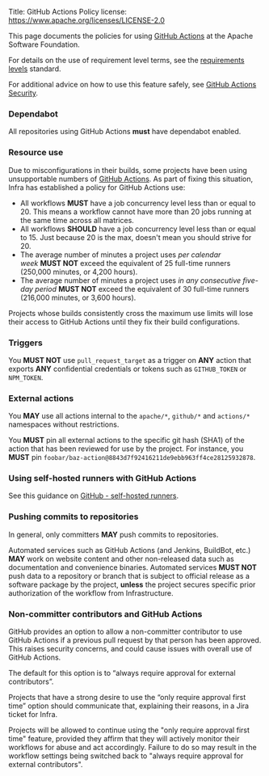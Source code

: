 Title: GitHub Actions Policy
license: https://www.apache.org/licenses/LICENSE-2.0

This page documents the policies for using [GitHub Actions](github-actions-secrets.html) at the Apache Software Foundation.

For details on the use of requirement level terms, see the <a href="https://www.ietf.org/rfc/rfc2119.txt" target="_blank">requirements levels</a> standard.

For additional advice on how to use this feature safely, see <a href="https://cwiki.apache.org/confluence/display/BUILDS/GitHub+Actions+Security" target="_blank">GitHub Actions Security</a>.

### Dependabot
All repositories using GitHub Actions **must** have dependabot enabled.

### Resource use
Due to misconfigurations in their builds, some projects have been using unsupportable numbers of [GitHub Actions](github-actions-secrets.html). As part of fixing this situation, Infra has established a policy for GitHub Actions use:

  - All workflows **MUST** have a job concurrency level less than or equal to 20. This means a workflow cannot have more than 20 jobs running at the same time across all matrices.
  - All workflows **SHOULD** have a job concurrency level less than or equal to 15. Just because 20 is the max, doesn't mean you should strive for 20.
  - The average number of minutes a project uses _per calendar week_ **MUST NOT** exceed the equivalent of 25 full-time runners (250,000 minutes, or 4,200 hours).
  - The average number of minutes a project uses _in any consecutive five-day period_ **MUST NOT** exceed the equivalent of 30 full-time runners (216,000 minutes, or 3,600 hours).

Projects whose builds consistently cross the maximum use limits will lose their access to GitHub Actions until they fix their build configurations.

### Triggers

You **MUST NOT** use `pull_request_target` as a trigger on **ANY** action that exports **ANY** confidential credentials or tokens such as `GITHUB_TOKEN` or `NPM_TOKEN`.

### External actions

You **MAY** use all actions internal to the `apache/*`, `github/*` and `actions/*` namespaces without restrictions.

You **MUST** pin all external actions to the specific git hash (SHA1) of the action that has been reviewed for use by the project. For instance, you **MUST** pin `foobar/baz-action@8843d7f92416211de9ebb963ff4ce28125932878`.

### Using self-hosted runners with GitHub Actions

See this guidance on <a href="https://cwiki.apache.org/confluence/display/INFRA/GitHub+-+self-hosted+runners" target="_blank">GitHub - self-hosted runners</a>.

### Pushing commits to repositories

In general, only committers **MAY** push commits to repositories.

Automated services such as GitHub Actions (and Jenkins, BuildBot, etc.) **MAY** work on website content and other non-released data such as documentation and convenience binaries.
Automated services **MUST NOT** push data to a repository or branch that is subject to official release as a software package by the project, **unless** the project secures specific prior authorization of the workflow from Infrastructure.

### Non-committer contributors and GitHub Actions

GitHub provides an option to allow a non-committer contributor to use GitHub Actions if a previous pull request by that person has been approved. This raises security concerns, and could cause issues with overall use of GitHub Actions. 

The default for this option is to “always require approval for external contributors”.

Projects that have a strong desire to use the “only require approval first time” option should communicate that, explaining their reasons, in a Jira ticket for Infra.

Projects will be allowed to continue using the "only require approval first time" feature, provided they affirm that they will actively monitor their workflows for abuse and act accordingly. Failure to do so may result in the workflow settings being switched back to "always require approval for external contributors".
